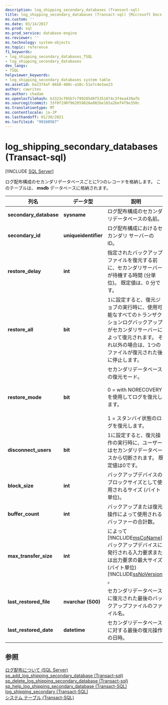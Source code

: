 ```yaml
---
description: log_shipping_secondary_databases (Transact-sql)
title: log_shipping_secondary_databases (Transact-sql) |Microsoft Docs
ms.custom: ''
ms.date: 03/14/2017
ms.prod: sql
ms.prod_service: database-engine
ms.reviewer: ''
ms.technology: system-objects
ms.topic: reference
f1_keywords:
- log_shipping_secondary_databases_TSQL
- log_shipping_secondary_databases
dev_langs:
- TSQL
helpviewer_keywords:
- log_shipping_secondary_databases system table
ms.assetid: ba2374af-86b8-480c-a10c-51e7c4e3ae23
author: cawrites
ms.author: chadam
ms.openlocfilehash: b3323cf05b7c799205d8f5351874c3f4ea439afb
ms.sourcegitcommit: 33f0f190f962059826e002be165a2bef4f9e350c
ms.translationtype: MT
ms.contentlocale: ja-JP
ms.lasthandoff: 01/30/2021
ms.locfileid: "99160567"
---
```

# <a name="log_shipping_secondary_databases-transact-sql"></a>log_shipping_secondary_databases (Transact-sql)
[!INCLUDE [SQL Server](../../includes/applies-to-version/sqlserver.md)]

  ログ配布構成のセカンダリデータベースごとに1つのレコードを格納します。 このテーブルは、 **msdb** データベースに格納されます。  
  
|列名|データ型|説明|  
|-----------------|---------------|-----------------|  
|**secondary_database**|**sysname**|ログ配布構成のセカンダリデータベースの名前。|  
|**secondary_id**|**uniqueidentifier**|ログ配布構成におけるセカンダリ サーバーの ID。|  
|**restore_delay**|**int**|指定されたバックアップファイルを復元する前に、セカンダリサーバーが待機する時間 (分単位)。 既定値は、0 分です。|  
|**restore_all**|**bit**|1に設定すると、復元ジョブの実行時に、使用可能なすべてのトランザクションログバックアップがセカンダリサーバーによって復元されます。 それ以外の場合は、1つのファイルが復元された後に停止します。|  
|**restore_mode**|**bit**|セカンダリデータベースの復元モード。<br /><br /> 0 = with NORECOVERY を使用してログを復元します。<br /><br /> 1 = スタンバイ状態のログを復元します。|  
|**disconnect_users**|**bit**|1に設定すると、復元操作の実行時に、ユーザーはセカンダリデータベースから切断されます。 既定値は0です。|  
|**block_size**|**int**|バックアップデバイスのブロックサイズとして使用されるサイズ (バイト単位)。|  
|**buffer_count**|**int**|バックアップまたは復元操作によって使用されるバッファーの合計数。|  
|**max_transfer_size**|**int**|によって [!INCLUDE[msCoName](../../includes/msconame-md.md)] バックアップデバイスに発行される入力要求または出力要求の最大サイズ (バイト単位) [!INCLUDE[ssNoVersion](../../includes/ssnoversion-md.md)] 。|  
|**last_restored_file**|**nvarchar (500)**|セカンダリデータベースに復元された最後のバックアップファイルのファイル名。|  
|**last_restored_date**|**datetime**|セカンダリデータベースに対する最後の復元操作の日時。|  
  
## <a name="see-also"></a>参照  
 [ログ配布について &#40;SQL Server&#41;](../../database-engine/log-shipping/about-log-shipping-sql-server.md)   
 [sp_add_log_shipping_secondary_database &#40;Transact-sql&#41;](../../relational-databases/system-stored-procedures/sp-add-log-shipping-secondary-database-transact-sql.md)   
 [sp_delete_log_shipping_secondary_database &#40;Transact-sql&#41;](../../relational-databases/system-stored-procedures/sp-delete-log-shipping-secondary-database-transact-sql.md)   
 [sp_help_log_shipping_secondary_database &#40;Transact-SQL&#41;](../../relational-databases/system-stored-procedures/sp-help-log-shipping-secondary-database-transact-sql.md)   
 [log_shipping_secondary &#40;Transact-SQL&#41;](../../relational-databases/system-tables/log-shipping-secondary-transact-sql.md)   
 [システム テーブル &#40;Transact-SQL&#41;](../../relational-databases/system-tables/system-tables-transact-sql.md)  
  
  
